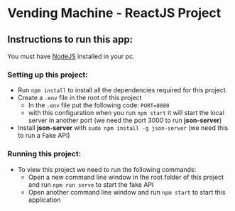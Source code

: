 # Vending Machine - ReactJS Project

## Instructions to run this app:


You must have [NodeJS](https://nodejs.org/en/) installed in your pc.

### Setting up this project:

- Run ```npm install``` to install all the dependencies required for this project.
- Create a ```.env``` file in the root of this project
    - In the ```.env``` file put the following code:
    ```PORT=8080```
    - with this configuration when you run ```npm start``` it will start the local server in another port (we need the port 3000 to run **json-server**)
- Install **json-server** with ```sudo npm install -g json-server``` (we need this to run a Fake API)

### Running this project:

- To view this project we need to run the following commands:
    - Open a new command line window in the root folder of this project and run ```npm run serve``` to start the fake API
    - Open another command line window and run ```npm start``` to start this application 
